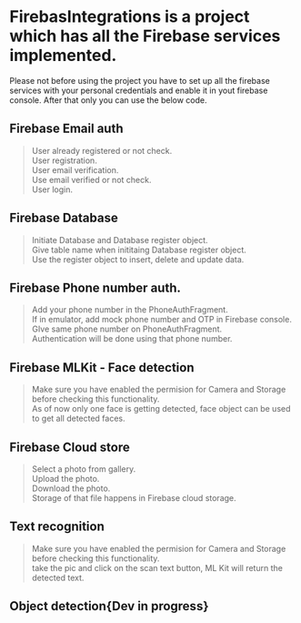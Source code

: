 # FirebasIntegrations is a project which has all the Firebase services implemented.

Please not before using the project you have to set up all the firebase services with your personal credentials and enable it
in yout firebase console. After that only you can use the below code.

## Firebase Email auth
> User already registered or not check.<br />
> User registration.<br />
> User email verification.<br />
> Use email verified or not check.<br />
> User login.


## Firebase Database
> Initiate Database and Database register object.<br />
> Give table name when inititaing Database register object.<br />
> Use the register object to insert, delete and update data.


## Firebase Phone number auth.
> Add your phone number in the PhoneAuthFragment.<br />
> If in emulator, add mock phone number and OTP in Firebase console. GIve same phone number on PhoneAuthFragment.<br />
> Authentication will be done using that phone number.

## Firebase MLKit - Face detection
> Make sure you have enabled the permision for Camera and Storage before checking this functionality.<br />
> As of now only one face is getting detected, face object can be used to get all detected faces.

## Firebase Cloud store
> Select a photo from gallery.<br />
> Upload the photo.<br />
> Download the photo.<br />
> Storage of that file happens in Firebase cloud storage.

## Text recognition
> Make sure you have enabled the permision for Camera and Storage before checking this functionality.<br />
> take the pic and click on the scan text button, ML Kit will return the detected text.

## Object detection{Dev in progress}
